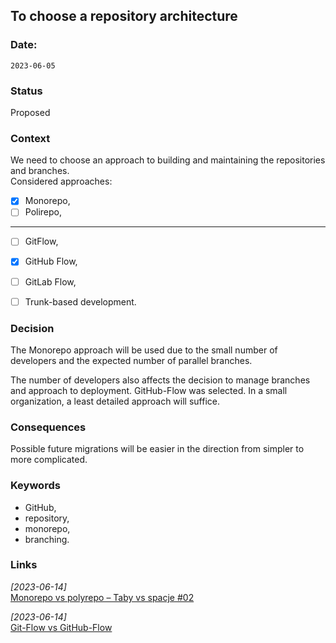 ## To choose a repository architecture


### Date: 
`2023-06-05`


### Status  
Proposed


### Context  
We need to choose an approach to building and maintaining the repositories and branches.\
Considered approaches: 
- [x] Monorepo,
- [ ] Polirepo,
---
- [ ] GitFlow,
- [x] GitHub Flow,
- [ ] GitLab Flow,
- [ ] Trunk-based development.


### Decision  
The Monorepo approach will be used due to the small number of developers and the expected number of parallel branches.

The number of developers also affects the decision to manage branches and approach to deployment. 
GitHub-Flow was selected. In a small organization, a least detailed approach will suffice. 


### Consequences  
Possible future migrations will be easier in the direction from simpler to more complicated.


### Keywords
-   GitHub,
-   repository,
-   monorepo,
-   branching.


### Links
*[2023-06-14]*\
[Monorepo vs polyrepo – Taby vs spacje #02](https://youtu.be/7FcbTBtlxqs)

*[2023-06-14]*\
[Git-Flow vs GitHub-Flow](https://quangnguyennd.medium.com/git-flow-vs-github-flow-620c922b2cbd)
